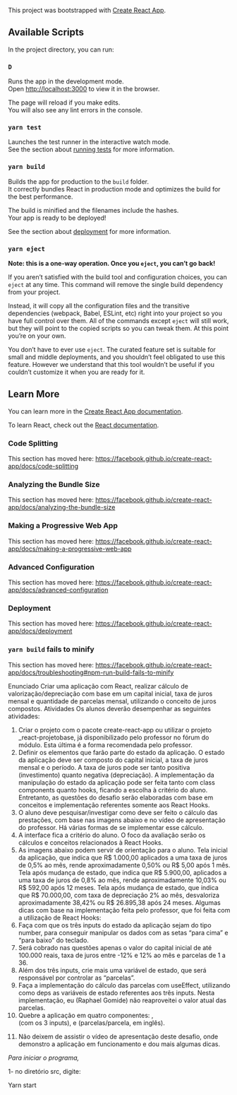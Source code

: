 This project was bootstrapped with [Create React App](https://github.com/facebook/create-react-app).

## Available Scripts

In the project directory, you can run:

### `D`

Runs the app in the development mode.<br />
Open [http://localhost:3000](http://localhost:3000) to view it in the browser.

The page will reload if you make edits.<br />
You will also see any lint errors in the console.

### `yarn test`

Launches the test runner in the interactive watch mode.<br />
See the section about [running tests](https://facebook.github.io/create-react-app/docs/running-tests) for more information.

### `yarn build`

Builds the app for production to the `build` folder.<br />
It correctly bundles React in production mode and optimizes the build for the best performance.

The build is minified and the filenames include the hashes.<br />
Your app is ready to be deployed!

See the section about [deployment](https://facebook.github.io/create-react-app/docs/deployment) for more information.

### `yarn eject`

**Note: this is a one-way operation. Once you `eject`, you can’t go back!**

If you aren’t satisfied with the build tool and configuration choices, you can `eject` at any time. This command will remove the single build dependency from your project.

Instead, it will copy all the configuration files and the transitive dependencies (webpack, Babel, ESLint, etc) right into your project so you have full control over them. All of the commands except `eject` will still work, but they will point to the copied scripts so you can tweak them. At this point you’re on your own.

You don’t have to ever use `eject`. The curated feature set is suitable for small and middle deployments, and you shouldn’t feel obligated to use this feature. However we understand that this tool wouldn’t be useful if you couldn’t customize it when you are ready for it.

## Learn More

You can learn more in the [Create React App documentation](https://facebook.github.io/create-react-app/docs/getting-started).

To learn React, check out the [React documentation](https://reactjs.org/).

### Code Splitting

This section has moved here: https://facebook.github.io/create-react-app/docs/code-splitting

### Analyzing the Bundle Size

This section has moved here: https://facebook.github.io/create-react-app/docs/analyzing-the-bundle-size

### Making a Progressive Web App

This section has moved here: https://facebook.github.io/create-react-app/docs/making-a-progressive-web-app

### Advanced Configuration

This section has moved here: https://facebook.github.io/create-react-app/docs/advanced-configuration

### Deployment

This section has moved here: https://facebook.github.io/create-react-app/docs/deployment

### `yarn build` fails to minify

This section has moved here: https://facebook.github.io/create-react-app/docs/troubleshooting#npm-run-build-fails-to-minify


Enunciado
Criar uma aplicação com React, realizar cálculo de valorização/depreciação com base em
um capital inicial, taxa de juros mensal e quantidade de parcelas mensal, utilizando o
conceito de juros compostos.
Atividades
Os alunos deverão desempenhar as seguintes atividades:
1. Criar o projeto com o pacote create-react-app ou utilizar o projeto _react-projetobase, já disponibilizado pelo professor no fórum do módulo. Esta última é a forma
recomendada pelo professor.
2. Definir os elementos que farão parte do estado da aplicação. O estado da
aplicação deve ser composto do capital inicial, a taxa de juros mensal e o
período. A taxa de juros pode ser tanto positiva (investimento) quanto negativa
(depreciação). A implementação da manipulação do estado da aplicação pode ser 
feita tanto com class components quanto hooks, ficando a escolha à critério do
aluno. Entretanto, as questões do desafio serão elaboradas com base em
conceitos e implementação referentes somente aos React Hooks.
3. O aluno deve pesquisar/investigar como deve ser feito o cálculo das prestações,
com base nas imagens abaixo e no vídeo de apresentação do professor. Há várias
formas de se implementar esse cálculo.
4. A interface fica a critério do aluno. O foco da avaliação serão os cálculos e
conceitos relacionados à React Hooks.
5. As imagens abaixo podem servir de orientação para o aluno.
Tela inicial da aplicação, que indica que R$ 1.000,00 aplicados a uma taxa de juros
de 0,5% ao mês, rende aproximadamente 0,50% ou R$ 5,00 após 1 mês.
Tela após mudança de estado, que indica que R$ 5.900,00, aplicados a uma taxa
de juros de 0,8% ao mês, rende aproximadamente 10,03% ou R$ 592,00 após 12 meses.
Tela após mudança de estado, que indica que R$ 70.000,00, com taxa de
depreciação 2% ao mês, desvaloriza aproximadamente 38,42% ou R$ 26.895,38 após 24
meses.
Algumas dicas com base na implementação feita pelo professor, que foi feita com a
utilização de React Hooks:
1. Faça com que os três inputs do estado da aplicação sejam do tipo number, para
conseguir manipular os dados com as setas “para cima” e “para baixo” do teclado.
2. Será cobrado nas questões apenas o valor do capital inicial de até 100.000 reais,
taxa de juros entre -12% e 12% ao mês e parcelas de 1 a 36.
3. Além dos três inputs, crie mais uma variável de estado, que será responsável por
controlar as “parcelas”.
4. Faça a implementação do cálculo das parcelas com useEffect, utilizando como
deps as variáveis de estado referentes aos três inputs. Nesta implementação, eu
(Raphael Gomide) não reaproveitei o valor atual das parcelas.
5. Quebre a aplicação em quatro componentes: <App />, <Form /> (com os 3 inputs),
<Installments /> e <Installment /> (parcelas/parcela, em inglês).
6. Não deixem de assistir o vídeo de apresentação deste desafio, onde demonstro a
aplicação em funcionamento e dou mais algumas dicas. 

*Para iniciar o programa,*

1- no diretório src, digite:

Yarn start





